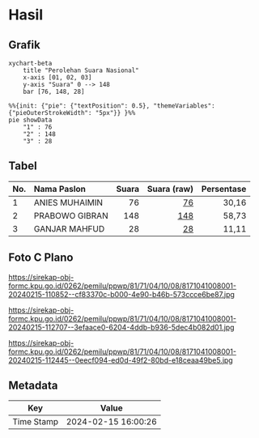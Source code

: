# Hasil

## Grafik

```mermaid
xychart-beta
    title "Perolehan Suara Nasional"
    x-axis [01, 02, 03]
    y-axis "Suara" 0 --> 148
    bar [76, 148, 28]
```

```mermaid
%%{init: {"pie": {"textPosition": 0.5}, "themeVariables": {"pieOuterStrokeWidth": "5px"}} }%%
pie showData
    "1" : 76
    "2" : 148
    "3" : 28
```

## Tabel

| No. | Nama Paslon    | Suara | Suara (raw) | Persentase |
|:--- |:-------------- | -----:| -----------:| ----------:|
| 1   | ANIES MUHAIMIN | 76    | [76][p-1]   | 30,16      |
| 2   | PRABOWO GIBRAN | 148   | [148][p-2]  | 58,73      |
| 3   | GANJAR MAHFUD  | 28    | [28][p-3]   | 11,11      |


[p-1]: https://github.com/gigit-pemilu/pemilu-2024/blob/main/pilpres/hitung-suara/sub/81-maluku/sub/71-kota-ambon/sub/04-teluk-ambon/sub/1008-tihu/sub/001-tps/sub/paslon-1.txt
[p-2]: https://github.com/gigit-pemilu/pemilu-2024/blob/main/pilpres/hitung-suara/sub/81-maluku/sub/71-kota-ambon/sub/04-teluk-ambon/sub/1008-tihu/sub/001-tps/sub/paslon-2.txt
[p-3]: https://github.com/gigit-pemilu/pemilu-2024/blob/main/pilpres/hitung-suara/sub/81-maluku/sub/71-kota-ambon/sub/04-teluk-ambon/sub/1008-tihu/sub/001-tps/sub/paslon-3.txt

## Foto C Plano

https://sirekap-obj-formc.kpu.go.id/0262/pemilu/ppwp/81/71/04/10/08/8171041008001-20240215-110852--cf83370c-b000-4e90-b46b-573ccce6be87.jpg

https://sirekap-obj-formc.kpu.go.id/0262/pemilu/ppwp/81/71/04/10/08/8171041008001-20240215-112707--3efaace0-6204-4ddb-b936-5dec4b082d01.jpg

https://sirekap-obj-formc.kpu.go.id/0262/pemilu/ppwp/81/71/04/10/08/8171041008001-20240215-112445--0eecf094-ed0d-49f2-80bd-e18ceaa49be5.jpg


## Metadata

| Key        | Value               |
| ---------- | ------------------- |
| Time Stamp | 2024-02-15 16:00:26 |



